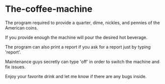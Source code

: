 # The-coffee-machine

The program required to provide a quarter, dime, nickles, and pennies of the American coins.

If you provide enough the machine will pour the desired hot beverage.

The program can also print a report if you ask for a report just by typing 'report'.

Maintenance guys secretly can type 'off' in order to switch the machine and fix issues.

Enjoy your favorite drink and let me know if there are any bugs inside.

